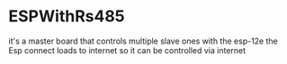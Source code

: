 # ESPWithRs485
it's a master board that controls multiple slave ones with the esp-12e the Esp connect loads to internet so it can be controlled via internet

